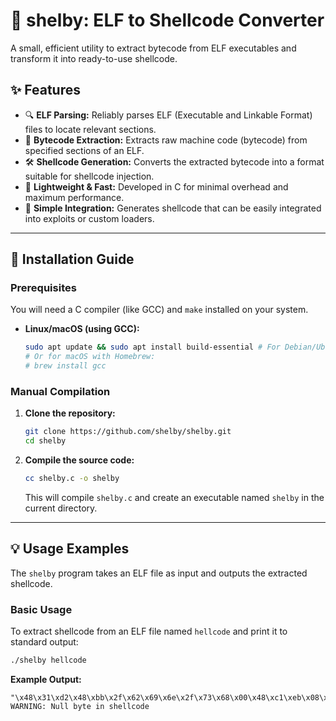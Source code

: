 # 🐚 shelby: ELF to Shellcode Converter
A small, efficient utility to extract bytecode from ELF executables and transform it into ready-to-use shellcode.



## ✨ Features

*   🔍 **ELF Parsing:** Reliably parses ELF (Executable and Linkable Format) files to locate relevant sections.
*   🔄 **Bytecode Extraction:** Extracts raw machine code (bytecode) from specified sections of an ELF.
*   🛠️ **Shellcode Generation:** Converts the extracted bytecode into a format suitable for shellcode injection.
*   🚀 **Lightweight & Fast:** Developed in C for minimal overhead and maximum performance.
*   🧩 **Simple Integration:** Generates shellcode that can be easily integrated into exploits or custom loaders.

---


## 🚀 Installation Guide

### Prerequisites

You will need a C compiler (like GCC) and `make` installed on your system.

*   **Linux/macOS (using GCC):**
    ```bash
    sudo apt update && sudo apt install build-essential # For Debian/Ubuntu
    # Or for macOS with Homebrew:
    # brew install gcc
    ```

### Manual Compilation

1.  **Clone the repository:**
    ```bash
    git clone https://github.com/shelby/shelby.git
    cd shelby
    ```

2.  **Compile the source code:**
    ```bash
    cc shelby.c -o shelby
    ```
    This will compile `shelby.c` and create an executable named `shelby` in the current directory.

---


## 💡 Usage Examples

The `shelby` program takes an ELF file as input and outputs the extracted shellcode.

### Basic Usage

To extract shellcode from an ELF file named `hellcode` and print it to standard output:

```bash
./shelby hellcode
```

**Example Output:**

```
"\x48\x31\xd2\x48\xbb\x2f\x62\x69\x6e\x2f\x73\x68\x00\x48\xc1\xeb\x08\x53\x48\x89\xe7\x50\x57\x48\x89\xe6\xb0\x3b\x0f\x05"
WARNING: Null byte in shellcode
```
